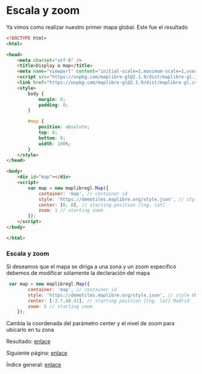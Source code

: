 Escala y zoom
================================
Ya vimos como realizar nuestro primer mapa global. Este fue el resultado
```html
<!DOCTYPE html>
<html>

<head>
    <meta charset="utf-8" />
    <title>Display a map</title>
    <meta name="viewport" content="initial-scale=1,maximum-scale=1,user-scalable=no" />
    <script src="https://unpkg.com/maplibre-gl@2.1.9/dist/maplibre-gl.js"></script>
    <link href="https://unpkg.com/maplibre-gl@2.1.9/dist/maplibre-gl.css" rel="stylesheet" />
    <style>
        body {
            margin: 0;
            padding: 0;
        }

        #map {
            position: absolute;
            top: 0;
            bottom: 0;
            width: 100%;
        }
    </style>
</head>

<body>
    <div id="map"></div>
    <script>
        var map = new maplibregl.Map({
            container: 'map', // container id
            style: 'https://demotiles.maplibre.org/style.json', // style URL
            center: [0, 0], // starting position [lng, lat]
            zoom: 1 // starting zoom
        });
    </script>
</body>

</html>
```
### Escala y zoom
Sí deseamos que el mapa se diriga a una zona y un zoom específico debemos de modificar sólamente la declaración del mapa
```js
 var map = new maplibregl.Map({
        container: 'map', // container id
        style: 'https://demotiles.maplibre.org/style.json', // style URL
        center: [-3.7,40.41], // starting position [lng, lat] Madrid
        zoom: 5 // starting zoom
    });
```
Cambia la coordenada del parámetro center y el nivel de zoom para ubicarlo en tu zona



Resultado: [enlace](https://josemamira.github.io/curso_maplibre/src/2.html)

Siguiente página: [enlace](3.md)

Índice general: [enlace](../README.md)
